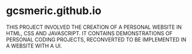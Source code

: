 # gcsmeric.github.io

THIS PROJECT INVOLVED THE CREATION OF A PERSONAL WEBSITE IN HTML, CSS AND JAVASCRIPT. IT CONTAINS DEMONSTRATIONS OF PERSONAL CODING PROJECTS, RECONVERTED TO BE IMPLEMENTED
IN A WEBSITE WITH A UI. 
